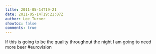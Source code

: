 ```yaml
---
title: 2011-05-14T19-21
date: 2011-05-14T19:21:07Z
author: Lee Turner
showtoc: false
comments: true
---
```


If this is going to be the quality throughout the night I am going to need more beer #eurovision

